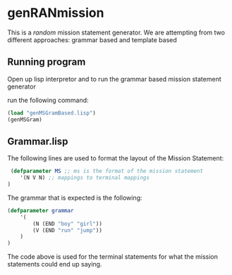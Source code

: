 # genRANmission
This is a *random* mission statement generator. We are attempting from two different approaches: grammar based and template based

## Running program
Open up lisp interpretor and to run the grammar based mission statement generator  

run the following command:
``` lisp
(load "genMSGramBased.lisp")
(genMSGram)
```

## Grammar.lisp

The following lines are used to format the layout of the Mission Statement:
``` lisp
 (defparameter MS ;; ms is the format of the mission statement
    '(N V N) ;; mappings to terminal mappings
)
```
The grammar that is expected is the following:
``` lisp
(defparameter grammar
    '(
        (N (END "boy" "girl"))
        (V (END "run" "jump"))
    )
)
```
The code above is used for the terminal statements for what the mission statements could end up saying.

<!-- The mission of Taylor University is to develop servant leaders marked with a passion to minister Christ's redemptive love and truth to a world in need. -->
<!-- The mission of Baylor University is to educate men and women for worldwide leadership and service by integrating academic excellence and Christian commitment within a caring community. -->
<!-- Speedway's mission is to be the customers' first choice for value and convenience. -->
<!-- Deliver exceptional Asian dining experiences by building an organization where people are inspired to better their lives. -->
